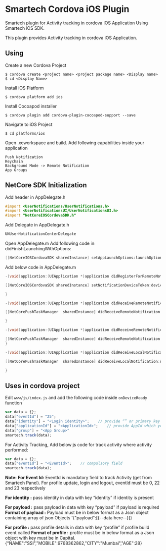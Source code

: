 # Smartech Cordova iOS Plugin
Smartech plugin for Activity tracking in cordova iOS Application Using Smartech iOS SDK.

This plugin provides Activity tracking in cordova iOS Application.

## Using
Create a new Cordova Project
```
$ cordova create <project name> <project package name> <Display name>
$ cd <Display Name>
```
Install iOS Platform
```
$ cordova platform add ios
```
Install Cocoapod installer
```
$ cordova plugin add cordova-plugin-cocoapod-support --save
```
Navigate to iOS Project
```
$ cd platforms/ios
```
Open .xcworkspace and build.
Add following capabilities inside your application
```
Push Notification
Keychain
Background Mode -> Remote Notification
App Groups
```
## NetCore SDK Initialization
Add header in AppDelegate.h
```objectivec
#import <UserNotifications/UserNotifications.h>
#import <UserNotificationsUI/UserNotificationsUI.h>
#import "NetCoreIOSCordovaSDK.h"
```

Add Delegate in AppDelegate.h
```objectivec
UNUserNotificationCenterDelegate
```
Open AppDelegate.m
Add following code in didFinishLaunchingWithOptions:
```objectivec
[[NetCoreIOSCordovaSDK sharedInstance] setAppLaunchOptions:launchOptions];
``` 
Add below code in AppDelegate.m
```objectivec
-(void)application:(UIApplication *)application didRegisterForRemoteNotificationsWithDeviceToken:(NSData *)deviceToken {

[[NetCoreIOSCordovaSDK sharedInstance] setNotificationDeviceToken:deviceToken];

}

-(void)application:(UIApplication *)application didReceiveRemoteNotification:(NSDictionary *)userInfo {

[[NetCorePushTaskManager  sharedInstance] didReceiveRemoteNotification:userInfo];

}

-(void)application:(UIApplication *)application didReceiveRemoteNotification:(nonnull NSDictionary *)userInfo fetchCompletionHandler:(nonnull void (^)(UIBackgroundFetchResult))completionHandler {

[[NetCorePushTaskManager  sharedInstance] didReceiveRemoteNotification:userInfo];
}

-(void)application:(UIApplication *)application didReceiveLocalNotification:(UILocalNotification *)notification {

[[NetCorePushTaskManager  sharedInstance] didReceiveLocalNotification:notification];

}
```
## Uses in cordova project
Edit `www/js/index.js` and add the following code inside `onDeviceReady` function

```js
var data = {};
data["eventId"] = "25";
data["identity"] = "<Login identity>";    // provide “” or primary key defined on smartech panel
data["applicationId"] = "<ApplicationId>";    // provide AppId which you get from Smartech panel
data["group"] = "<App Group>"
smartech.track(data);
```

For Activity Tracking, Add below js code for track activity where activity performed:
```js
var data = {};
data["eventId"] = "<EventId>";    // compulsory field
smartech.track(data);
```
**Note:** 
**For Event Id:** EventId is mandatory field to track Activity (get from Smartech Panel). 
For profile update, login and logout, eventId must be 0, 22 and 23 respectively

**For identity :** pass identity in data with key “identity” if identity is present

**For payload :** pass payload in data with key “payload” if payload is required
**Format of  payload :** Payload must be in below format as a Json object containing array of json Objects
'{"payload":[{--data here--}]}

**For profile :** pass profile details in data with key “profile” if profile build event called
**Format of profile :**  profile must be in below format as a Json object with key must be in Capital.
{“NAME":"SSI","MOBILE":9768362862,"CITY":"Mumbai","AGE":28}
